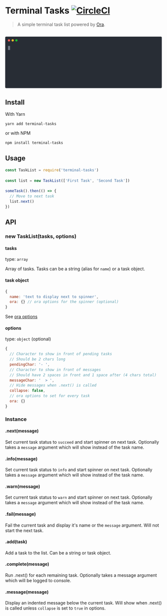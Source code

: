 # Terminal Tasks [![CircleCI](https://circleci.com/gh/nklayman/terminal-tasks.svg?style=svg)](https://circleci.com/gh/nklayman/terminal-tasks)

> A simple terminal task list powered by [Ora](https://github.com/sindresorhus/ora).

<p align="center">
	<br>
    <img width="600" src="https://raw.githubusercontent.com/nklayman/terminal-tasks/master/example.svg?sanitize=true">
	<br>
</p>

## Install

With Yarn

```shell
yarn add terminal-tasks
```

or with NPM

```shell
npm install terminal-tasks
```

## Usage

```javascript
const TaskList = require('terminal-tasks')

const list = new TaskList(['First Task', 'Second Task'])

someTask().then(() => {
  // Move to next task
  list.next()
})
```

## API

### new TaskList(tasks, options)

#### tasks

type: `array`

Array of tasks. Tasks can be a string (alias for `name`) or a task object.

#### task object

```javascript
{
  name: 'text to display next to spinner',
  ora: {} // ora options for the spinner (optional)
}
```

See [ora options](https://github.com/sindresorhus/ora/blob/master/readme.md#api)

#### options

type: `object` (optional)

```javascript
{
  // Character to show in front of pending tasks
  // Should be 2 chars long
  pendingChar: '- ',
  // Character to show in front of messages
  // Should have 2 spaces in front and 1 space after (4 chars total)
  messageChar: '  > ',
  // Hide messages when .next() is called
  collapse: false,
  // ora options to set for every task
  ora: {}
}
```

### Instance

#### .next(message)

Set current task status to `succeed` and start spinner on next task. Optionally takes a `message` argument which will show instead of the task name.

#### .info(message)

Set current task status to `info` and start spinner on next task. Optionally takes a `message` argument which will show instead of the task name.

#### .warn(message)

Set current task status to `warn` and start spinner on next task. Optionally takes a `message` argument which will show instead of the task name.

#### .fail(message)

Fail the current task and display it's name or the `message` argument. Will not start the next task.

#### .add(task)

Add a task to the list. Can be a string or task object.

#### .complete(message)

Run .next() for each remaining task. Optionally takes a message argument which will be logged to console.

#### .message(message)

Display an indented message below the current task. Will show when .next() is called unless `collapse` is set to `true` in options.
